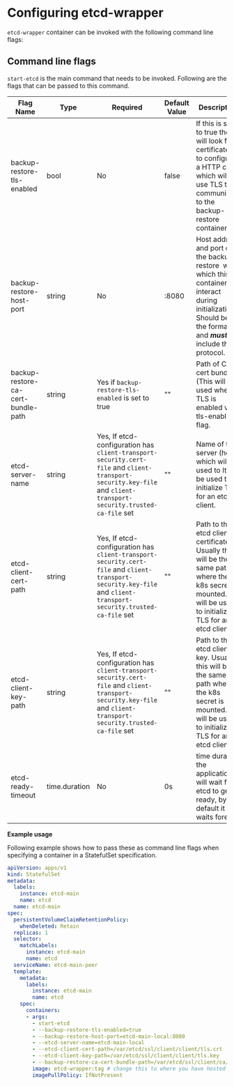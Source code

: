 # Configuring etcd-wrapper

`etcd-wrapper` container can be invoked with the following command line flags:

## Command line flags

`start-etcd` is the main command that needs to be invoked. Following are the flags that can be passed to this command.

| Flag Name                          | Type          | Required                                                                                                                                                          | Default Value | Description                                                                                                                                                                                |
| ---------------------------------- | ------------- | ----------------------------------------------------------------------------------------------------------------------------------------------------------------- | ------------- | ------------------------------------------------------------------------------------------------------------------------------------------------------------------------------------------ |
| backup-restore-tls-enabled         | bool          | No                                                                                                                                                                | false         | If this is set to true then it will look for certificates to configure a HTTP client which will use TLS to communicate to the backup-restore container                                     |
| backup-restore-host-port           | string        | No                                                                                                                                                                | :8080         | Host address and port of the backup-restore  with which this container will interact during initialization. Should be of the format <host>:<port> and ***must not*** include the protocol. |
| backup-restore-ca-cert-bundle-path | string        | Yes if `backup-restore-tls-enabled` is set to true                                                                                                                | ""            | Path of CA cert bundle (This will be used when TLS is enabled via tls-enabled flag.                                                                                                        |
| etcd-server-name                   | string        | Yes, If etcd-configuration has `client-transport-security.cert-file` and `client-transport-security.key-file` and `client-transport-security.trusted-ca-file` set | ""            | Name of the server (host) which will be used to It will be used to initialize TLS for an etcd client.                                                                                      |
| etcd-client-cert-path              | string        | Yes, If etcd-configuration has `client-transport-security.cert-file` and `client-transport-security.key-file` and `client-transport-security.trusted-ca-file` set | ""            | Path to the etcd client certificate. Usually this will be the same path where the k8s secret is mounted. It will be used to initialize TLS for an etcd client.                             |
| etcd-client-key-path               | string        | Yes, If etcd-configuration has `client-transport-security.cert-file` and `client-transport-security.key-file` and `client-transport-security.trusted-ca-file` set | ""            | Path to the etcd client key. Usually this will be the same path where the k8s secret is mounted. It will be used to initialize TLS for an etcd client.                                     |
| etcd-ready-timeout                 | time.duration | No                                                                                                                                                                | 0s            | time duration the application will wait for etcd to get ready, by default it waits forever.                                                                                                |

**Example usage**

Following example shows how to pass these as command line flags when specifying a container in a StatefulSet specification.

```yaml
apiVersion: apps/v1
kind: StatefulSet
metadata:
  labels:
    instance: etcd-main
    name: etcd
  name: etcd-main
spec:
  persistentVolumeClaimRetentionPolicy:
    whenDeleted: Retain
  replicas: 1
  selector:
    matchLabels:
      instance: etcd-main
      name: etcd
  serviceName: etcd-main-peer
  template:
    metadata:
      labels:
        instance: etcd-main
        name: etcd
    spec:
      containers:
      - args:
        - start-etcd 
        - --backup-restore-tls-enabled=true
        - --backup-restore-host-port=etcd-main-local:8080
        - --etcd-server-name=etcd-main-local
        - --etcd-client-cert-path=/var/etcd/ssl/client/client/tls.crt
        - --etcd-client-key-path=/var/etcd/ssl/client/client/tls.key
        - --backup-restore-ca-cert-bundle-path=/var/etcd/ssl/client/ca/bundle.crt
        image: etcd-wrapper:tag # change this to where you have hosted the docker image for etcd-wrapper along with its tag
        imagePullPolicy: IfNotPresent
```
